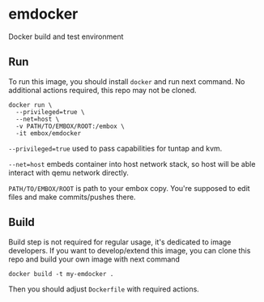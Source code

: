 # emdocker
Docker build and test environment
## Run
To run this image, you should install `docker` and run next command. No additional actions required, this repo may not be cloned.
```
docker run \
  --privileged=true \
  --net=host \
  -v PATH/TO/EMBOX/ROOT:/embox \
  -it embox/emdocker
```

`--privileged=true` used to pass capabilities for tuntap and kvm.

`--net=host` embeds container into host network stack, so host will be able interact with qemu network directly.

`PATH/TO/EMBOX/ROOT` is path to your embox copy. You're supposed to edit files and make commits/pushes there.

## Build
Build step is not required for regular usage, it's dedicated to image developers. If you want to develop/extend this image, you can clone this repo and build your own image with next command
```
docker build -t my-emdocker .
```
Then you should adjust `Dockerfile` with required actions.
